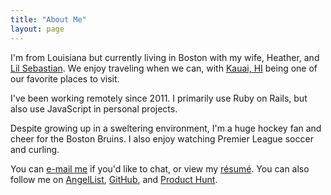 ```yaml
---
title: "About Me"
layout: page
---
```


I'm from Louisiana but currently living in Boston with my wife, Heather, and
[Lil Sebastian][]. We enjoy traveling when we can, with [Kauai, HI][] being one
of our favorite places to visit.

I've been working remotely since 2011. I primarily use Ruby on Rails, but also
use JavaScript in personal projects.

Despite growing up in a sweltering environment, I'm a huge hockey fan and cheer
for the Boston Bruins. I also enjoy watching Premier League soccer and curling.

You can [e-mail me][] if you'd like to chat, or view my [résumé][]. You can also
follow me on [AngelList][], [GitHub][], and [Product Hunt][].

[AngelList]: https://angel.co/u/tristan-dunn
[GitHub]: https://github.com/tristandunn
[e-mail me]: mailto:hello@tristandunn.com
[Kauai, HI]: https://www.instagram.com/p/BZNJtlClo_K/
[Lil Sebastian]: https://instagram.com/lilsebastipoo
[Product Hunt]: https://www.producthunt.com/@tristandunn
[résumé]: /resume/
